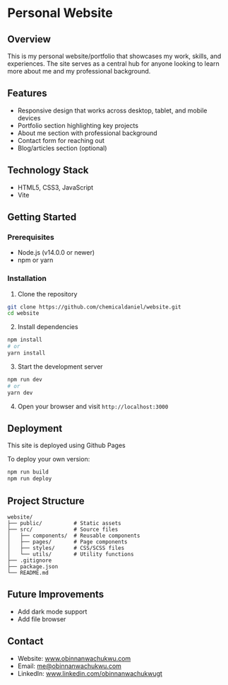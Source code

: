 # Personal Website

## Overview
This is my personal website/portfolio that showcases my work, skills, and experiences. The site serves as a central hub for anyone looking to learn more about me and my professional background.

## Features
- Responsive design that works across desktop, tablet, and mobile devices
- Portfolio section highlighting key projects
- About me section with professional background
- Contact form for reaching out
- Blog/articles section (optional)

## Technology Stack
- HTML5, CSS3, JavaScript
- Vite

## Getting Started

### Prerequisites
- Node.js (v14.0.0 or newer)
- npm or yarn

### Installation
1. Clone the repository
```bash
git clone https://github.com/chemicaldaniel/website.git
cd website
```

2. Install dependencies
```bash
npm install
# or
yarn install
```

3. Start the development server
```bash
npm run dev
# or
yarn dev
```

4. Open your browser and visit `http://localhost:3000`

## Deployment
This site is deployed using Github Pages

To deploy your own version:
```bash
npm run build
npm run deploy
```

## Project Structure
```
website/
├── public/          # Static assets
├── src/             # Source files
│   ├── components/  # Reusable components
│   ├── pages/       # Page components
│   ├── styles/      # CSS/SCSS files
│   └── utils/       # Utility functions
├── .gitignore
├── package.json
└── README.md
```

## Future Improvements
- Add dark mode support
- Add file browser

## Contact
- Website: www.obinnanwachukwu.com
- Email: me@obinnanwachukwu.com
- LinkedIn: www.linkedin.com/obinnanwachukwugt
